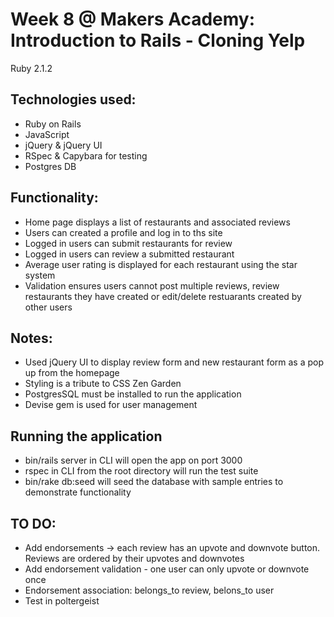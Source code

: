Week 8 @ Makers Academy: Introduction to Rails - Cloning Yelp
============

Ruby 2.1.2

Technologies used:
------------------
- Ruby on Rails
- JavaScript
- jQuery & jQuery UI
- RSpec & Capybara for testing
- Postgres DB

Functionality:
-------------
- Home page displays a list of restaurants and associated reviews
- Users can created a profile and log in to ths site
- Logged in users can submit restaurants for review
- Logged in users can review a submitted restaurant
- Average user rating is displayed for each restaurant using the star system
- Validation ensures users cannot post multiple reviews, review restaurants they have created or edit/delete restuarants created by other users

Notes:
------
- Used jQuery UI to display review form and new restaurant form as a pop up from the homepage
- Styling is a tribute to CSS Zen Garden
- PostgresSQL must be installed to run the application
- Devise gem is used for user management

Running the application
-----------------------
- bin/rails server in CLI will open the app on port 3000
- rspec in CLI from the root directory will run the test suite
- bin/rake db:seed will seed the database with sample entries to demonstrate functionality

TO DO:
------
- Add endorsements -> each review has an upvote and downvote button. Reviews are ordered by their upvotes and downvotes
- Add endorsement validation - one user can only upvote or downvote once
- Endorsement association: belongs_to review, belons_to user
- Test in poltergeist
